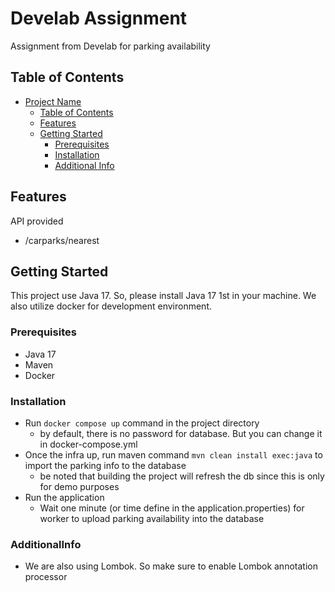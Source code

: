 # Develab Assignment

Assignment from Develab for parking availability

## Table of Contents

- [Project Name](#project-name)
    - [Table of Contents](#table-of-contents)
    - [Features](#features)
    - [Getting Started](#getting-started)
        - [Prerequisites](#prerequisites)
        - [Installation](#installation)
        - [Additional Info](#AdditionalInfo)

## Features

API provided

- /carparks/nearest

## Getting Started

This project use Java 17. So, please install Java 17 1st in your machine. We also utilize docker for development environment.

### Prerequisites

- Java 17
- Maven
- Docker

### Installation

- Run ```docker compose up``` command in the project directory
  - by default, there is no password for database. But you can change it in docker-compose.yml
- Once the infra up, run maven command ```mvn clean install exec:java``` to import the parking info to the database
  - be noted that building the project will refresh the db since this is only for demo purposes
- Run the application
  - Wait one minute (or time define in the application.properties) for worker to upload parking availability into the database

### AdditionalInfo

- We are also using Lombok. So make sure to enable Lombok annotation processor



